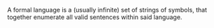 A formal language is a (usually infinite) set of strings of symbols, that together enumerate all valid sentences within said language.
